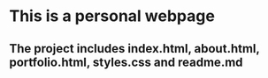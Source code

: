 # This is a personal webpage

## The project includes index.html, about.html, portfolio.html, styles.css and readme.md

##
